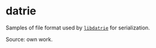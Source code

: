 <!--
SPDX-FileCopyrightText: KOLANICH, 2021
SPDX-License-Identifier: Unlicense
-->

datrie
======

Samples of file format used by [`libdatrie`](https://github.com/tlwg/libdatrie) for serialization.

Source: own work.
